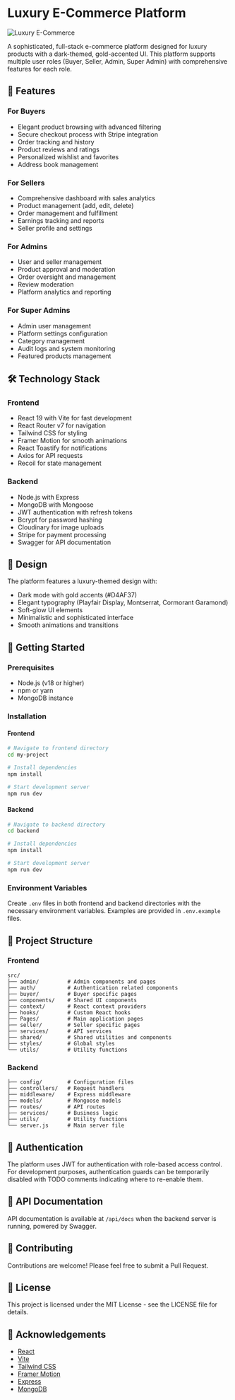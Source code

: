 # Luxury E-Commerce Platform

![Luxury E-Commerce](https://via.placeholder.com/800x400?text=Luxury+E-Commerce+Platform)

A sophisticated, full-stack e-commerce platform designed for luxury products with a dark-themed, gold-accented UI. This platform supports multiple user roles (Buyer, Seller, Admin, Super Admin) with comprehensive features for each role.

## 🌟 Features

### For Buyers
- Elegant product browsing with advanced filtering
- Secure checkout process with Stripe integration
- Order tracking and history
- Product reviews and ratings
- Personalized wishlist and favorites
- Address book management

### For Sellers
- Comprehensive dashboard with sales analytics
- Product management (add, edit, delete)
- Order management and fulfillment
- Earnings tracking and reports
- Seller profile and settings

### For Admins
- User and seller management
- Product approval and moderation
- Order oversight and management
- Review moderation
- Platform analytics and reporting

### For Super Admins
- Admin user management
- Platform settings configuration
- Category management
- Audit logs and system monitoring
- Featured products management

## 🛠️ Technology Stack

### Frontend
- React 19 with Vite for fast development
- React Router v7 for navigation
- Tailwind CSS for styling
- Framer Motion for smooth animations
- React Toastify for notifications
- Axios for API requests
- Recoil for state management

### Backend
- Node.js with Express
- MongoDB with Mongoose
- JWT authentication with refresh tokens
- Bcrypt for password hashing
- Cloudinary for image uploads
- Stripe for payment processing
- Swagger for API documentation

## 🎨 Design

The platform features a luxury-themed design with:
- Dark mode with gold accents (#D4AF37)
- Elegant typography (Playfair Display, Montserrat, Cormorant Garamond)
- Soft-glow UI elements
- Minimalistic and sophisticated interface
- Smooth animations and transitions

## 🚀 Getting Started

### Prerequisites
- Node.js (v18 or higher)
- npm or yarn
- MongoDB instance

### Installation

#### Frontend
```bash
# Navigate to frontend directory
cd my-project

# Install dependencies
npm install

# Start development server
npm run dev
```

#### Backend
```bash
# Navigate to backend directory
cd backend

# Install dependencies
npm install

# Start development server
npm run dev
```

### Environment Variables

Create `.env` files in both frontend and backend directories with the necessary environment variables. Examples are provided in `.env.example` files.

## 📁 Project Structure

### Frontend
```
src/
├── admin/         # Admin components and pages
├── auth/          # Authentication related components
├── buyer/         # Buyer specific pages
├── components/    # Shared UI components
├── context/       # React context providers
├── hooks/         # Custom React hooks
├── Pages/         # Main application pages
├── seller/        # Seller specific pages
├── services/      # API services
├── shared/        # Shared utilities and components
├── styles/        # Global styles
└── utils/         # Utility functions
```

### Backend
```
├── config/        # Configuration files
├── controllers/   # Request handlers
├── middleware/    # Express middleware
├── models/        # Mongoose models
├── routes/        # API routes
├── services/      # Business logic
├── utils/         # Utility functions
└── server.js      # Main server file
```

## 🔐 Authentication

The platform uses JWT for authentication with role-based access control. For development purposes, authentication guards can be temporarily disabled with TODO comments indicating where to re-enable them.

## 📝 API Documentation

API documentation is available at `/api/docs` when the backend server is running, powered by Swagger.

## 🤝 Contributing

Contributions are welcome! Please feel free to submit a Pull Request.

## 📄 License

This project is licensed under the MIT License - see the LICENSE file for details.

## 🙏 Acknowledgements

- [React](https://reactjs.org/)
- [Vite](https://vitejs.dev/)
- [Tailwind CSS](https://tailwindcss.com/)
- [Framer Motion](https://www.framer.com/motion/)
- [Express](https://expressjs.com/)
- [MongoDB](https://www.mongodb.com/)

